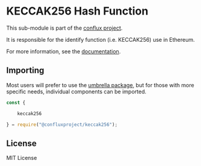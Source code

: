 KECCAK256 Hash Function
=======================

This sub-module is part of the [conflux project](https://github.com/raisezhang/conflux-project.js).

It is responsible for the identify function (i.e. KECCAK256) use in Ethereum.

For more information, see the [documentation](https://docs.ethers.io/v5/api/utils/hashing/#utils-keccak256).


Importing
---------

Most users will prefer to use the [umbrella package](https://www.npmjs.com/package/ethers),
but for those with more specific needs, individual components can be imported.

```javascript
const {

    keccak256

} = require("@confluxproject/keccak256");
```


License
-------

MIT License
